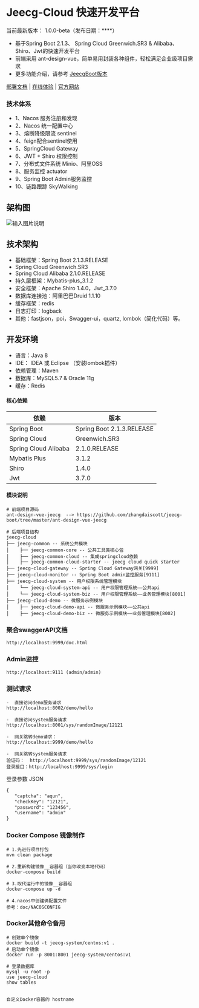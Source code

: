 Jeecg-Cloud 快速开发平台
===============

当前最新版本： 1.0.0-beta（发布日期：****）

- 基于Spring Boot 2.1.3、 Spring Cloud Greenwich.SR3 & Alibaba、 Shiro、Jwt的快速开发平台
- 前端采用 ant-design-vue，简单易用封装各种组件，轻松满足企业级项目需求
- 更多功能介绍，请参考 [JeecgBoot版本](https://github.com/zhangdaiscott/jeecg-boot)

<a href="http://doc.cloud.jeecg.com" target="_blank">部署文档</a>  | <a target="_blank" href="http://boot.jeecg.com"> 在线体验</a> | <a target="_blank" href="http://www.jeecg.com"> 官方网站</a> 

### 技术体系


- 1、Nacos 服务注册和发现
- 2、Nacos 统一配置中心
- 3、熔断降级限流 sentinel
- 4、feign配合sentinel使用
- 5、SpringCloud Gateway
- 6、JWT + Shiro 权限控制
- 7、分布式文件系统 Minio、阿里OSS
- 8、服务监控 actuator
- 9、Spring Boot Admin服务监控
- 10、链路跟踪 SkyWalking

## 架构图

![输入图片说明](https://static.jeecg.com/upload/test/jeecg-cloud%E5%BE%AE%E6%9C%8D%E5%8A%A1%E6%9E%B6%E6%9E%84%E5%9B%BE%20mini_1590566044258.png "在这里输入图片标题")


## 技术架构
- 基础框架：Spring Boot 2.1.3.RELEASE
-  Spring Cloud Greenwich.SR3
-  Spring Cloud Alibaba 2.1.0.RELEASE
- 持久层框架：Mybatis-plus_3.1.2
- 安全框架：Apache Shiro 1.4.0，Jwt_3.7.0
- 数据库连接池：阿里巴巴Druid 1.1.10
- 缓存框架：redis
- 日志打印：logback
- 其他：fastjson，poi，Swagger-ui，quartz, lombok（简化代码）等。



## 开发环境

- 语言：Java 8
- IDE： IDEA 或 Eclipse （安装lombok插件）
- 依赖管理：Maven
- 数据库：MySQL5.7  &  Oracle 11g
- 缓存：Redis

#### 核心依赖 


依赖 | 版本
---|---
Spring Boot |  Spring Boot 2.1.3.RELEASE
Spring Cloud | Greenwich.SR3
Spring Cloud Alibaba  | 2.1.0.RELEASE
Mybatis Plus | 3.1.2
Shiro | 1.4.0
Jwt | 3.7.0

#### 模块说明
```
# 前端项目源码
ant-design-vue-jeecg  --> https://github.com/zhangdaiscott/jeecg-boot/tree/master/ant-design-vue-jeecg

# 后端项目结构
jeecg-cloud
├── jeecg-common -- 系统公共模块 
│    ├── jeecg-common-core -- 公共工具类核心包
│    ├── jeecg-common-cloud -- 集成springcloud依赖
│    ├── jeecg-common-cloud-starter -- jeecg cloud quick starter
├── jeecg-cloud-gateway -- Spring Cloud Gateway网关[9999]
├── jeecg-cloud-monitor -- Spring Boot admin监控服务[9111]
├── jeecg-cloud-system -- 用户权限系统管理模块
│    └── jeecg-cloud-system-api -- 用户权限管理系统——公共api
│    └── jeecg-cloud-system-biz -- 用户权限管理系统——业务管理模块[8001]
├── jeecg-cloud-demo -- 微服务示例模块
│    ├── jeecg-cloud-demo-api -- 微服务示例模块——公共api
│    ├── jeecg-cloud-demo-biz -- 微服务示例模块——业务管理模块[8002]
```

### 聚合swaggerAPI文档
```
http://localhost:9999/doc.html
```
### Admin监控
```
http://localhost:9111 (admin/admin)
```

### 测试请求

```
-  直接访问demo服务请求
http://localhost:8002/demo/hello

-  直接访问system服务请求
http://localhost:8001/sys/randomImage/12121

-  网关跳转demo请求：
http://localhost:9999/demo/hello

-  网关跳转system服务请求
验证码：  http://localhost:9999/sys/randomImage/12121
登录接口：http://localhost:9999/sys/login
```

登录参数 JSON
 ``` xml
{
	"captcha": "aqun",
	"checkKey": "12121",
	"password": "123456",
	"username": "admin"
}
 ```
 
### Docker Compose 镜像制作
 ``` 
# 1.先进行项目打包
mvn clean package

# 2.重新构建镜像__容器组（当你改变本地代码）
docker-compose build

# 3.取代运行中的镜像__容器组
docker-compose up -d

# 4.nacos中创建俩配置文件
参考：doc/NACOSCONFIG
``` 


### Docker其他命令备用
 ``` 
# 创建单个镜像
docker build -t jeecg-system/centos:v1 . 
# 启动单个镜像
docker run -p 8001:8001 jeecg-system/centos:v1

# 登录数据库
mysql -u root -p
use jeecg-cloud
show tables


自定义Docker容器的 hostname
 ``` 